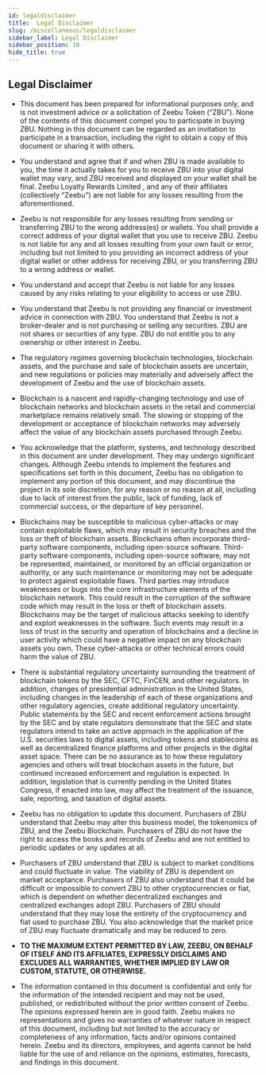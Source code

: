 ```yaml
---
id: legaldisclaimer
title:  Legal Disclaimer
slug: /miscellaneous/legaldisclaimer
sidebar_label: Legal Disclaimer
sidebar_position: 10
hide_title: true
---
```

<h2> Legal Disclaimer </h2>

- This document has been prepared for informational purposes only, and is not investment advice or a solicitation of Zeebu Token (“ZBU”). None of the contents of this document compel you to participate in buying ZBU. Nothing in this document can be regarded as an invitation to participate in a transaction, including the right to obtain a copy of this document or sharing it with others.

- You understand and agree that if and when ZBU is made available to you, the time it actually takes for you to receive ZBU into your digital wallet may vary, and ZBU received and displayed on your wallet shall be final. Zeebu Loyalty Rewards Limited , and any of their affiliates (collectively “Zeebu”) are not liable for any losses resulting from the aforementioned.

- Zeebu is not responsible for any losses resulting from sending or transferring ZBU to the wrong address(es) or wallets. You shall provide a correct address of your digital wallet that you use to receive ZBU. Zeebu is not liable for any and all losses resulting from your own fault or error, including but not limited to you providing an incorrect address of your digital wallet or other address for receiving ZBU, or you transferring ZBU to a wrong address or wallet.

- You understand and accept that Zeebu is not liable for any losses caused by any risks relating to your eligibility to access or use ZBU.

- You understand that Zeebu is not providing any financial or investment advice in connection with ZBU. You understand that Zeebu is not a broker-dealer and is not purchasing or selling any securities. ZBU are not shares or securities of any type. ZBU do not entitle you to any ownership or other interest in Zeebu.

- The regulatory regimes governing blockchain technologies, blockchain assets, and the purchase and sale of blockchain assets are uncertain, and new regulations or policies may materially and adversely affect the development of Zeebu and the use of blockchain assets.

- Blockchain is a nascent and rapidly-changing technology and use of blockchain networks and blockchain assets in the retail and commercial marketplace remains relatively small. The slowing or stopping of the development or acceptance of blockchain networks may adversely affect the value of any blockchain assets purchased through Zeebu.

- You acknowledge that the platform, systems, and technology described in this document are under development. They may undergo significant changes. Although Zeebu intends to implement the features and specifications set forth in this document, Zeebu has no obligation to implement any portion of this document, and may discontinue the project in its sole discretion, for any reason or no reason at all, including due to lack of interest from the public, lack of funding, lack of commercial success, or the departure of key personnel.

- Blockchains may be susceptible to malicious cyber-attacks or may contain exploitable flaws, which may result in security breaches and the loss or theft of blockchain assets. Blockchains often incorporate third-party software components, including open-source software. Third-party software components, including open-source software, may not be represented, maintained, or monitored by an official organization or authority, or any such maintenance or monitoring may not be adequate to protect against exploitable flaws. Third parties may introduce weaknesses or bugs into the core infrastructure elements of the blockchain network. This could result in the corruption of the software code which may result in the loss or theft of blockchain assets. Blockchains may be the target of malicious attacks seeking to identify and exploit weaknesses in the software. Such events may result in a loss of trust in the security and operation of blockchains and a decline in user activity which could have a negative impact on any blockchain assets you own. These cyber-attacks or other technical errors could harm the value of ZBU.

- There is substantial regulatory uncertainty surrounding the treatment of blockchain tokens by the SEC, CFTC, FinCEN, and other regulators. In addition, changes of presidential administration in the United States, including changes in the leadership of each of these organizations and other regulatory agencies, create additional regulatory uncertainty. Public statements by the SEC and recent enforcement actions brought by the SEC and by state regulators demonstrate that the SEC and state regulators intend to take an active approach in the application of the U.S. securities laws to digital assets, including tokens and stablecoins as well as decentralized finance platforms and other projects in the digital asset space. There can be no assurance as to how these regulatory agencies and others will treat blockchain assets in the future, but continued increased enforcement and regulation is expected. In addition, legislation that is currently pending in the United States Congress, if enacted into law, may affect the treatment of the issuance, sale, reporting, and taxation of digital assets.

- Zeebu has no obligation to update this document. Purchasers of ZBU understand that Zeebu may alter this business model, the tokenomics of ZBU, and the Zeebu Blockchain. Purchasers of ZBU do not have the right to access the books and records of Zeebu and are not entitled to periodic updates or any updates at all.

- Purchasers of ZBU understand that ZBU is subject to market conditions and could fluctuate in value. The viability of ZBU is dependent on market acceptance. Purchasers of ZBU also understand that it could be difficult or impossible to convert ZBU to other cryptocurrencies or fiat, which is dependent on whether decentralized exchanges and centralized exchanges adopt ZBU. Purchasers of ZBU should understand that they may lose the entirety of the cryptocurrency and fiat used to purchase ZBU. You also acknowledge that the market price of ZBU may fluctuate dramatically and may be reduced to zero.

- **TO THE MAXIMUM EXTENT PERMITTED BY LAW, ZEEBU, ON BEHALF OF ITSELF AND ITS AFFILIATES, EXPRESSLY DISCLAIMS AND EXCLUDES ALL WARRANTIES, WHETHER IMPLIED BY LAW OR CUSTOM, STATUTE, OR OTHERWISE.**

- The information contained in this document is confidential and only for the information of the intended recipient and may not be used, published, or redistributed without the prior written consent of Zeebu. The opinions expressed herein are in good faith. Zeebu makes no representations and gives no warranties of whatever nature in respect of this document, including but not limited to the accuracy or completeness of any information, facts and/or opinions contained herein. Zeebu and its directors, employees, and agents cannot be held liable for the use of and reliance on the opinions, estimates, forecasts, and findings in this document.